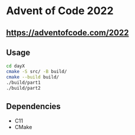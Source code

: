 # Advent of Code 2022

## https://adventofcode.com/2022

## Usage

```bash
cd dayX
cmake -S src/ -B build/
cmake --build build/
./build/part1
./build/part2
```

## Dependencies

- C11
- CMake
